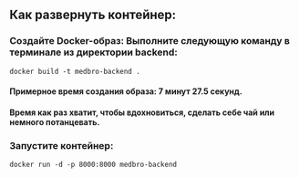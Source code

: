 ## Как развернуть контейнер:
### Создайте Docker-образ: Выполните следующую команду в терминале из директории backend:
```
docker build -t medbro-backend .
```
#### Примерное время создания образа: 7 минут 27.5 секунд.
#### Время как раз хватит, чтобы вдохновиться, сделать себе чай или немного потанцевать.

### Запустите контейнер:
```
docker run -d -p 8000:8000 medbro-backend
```
